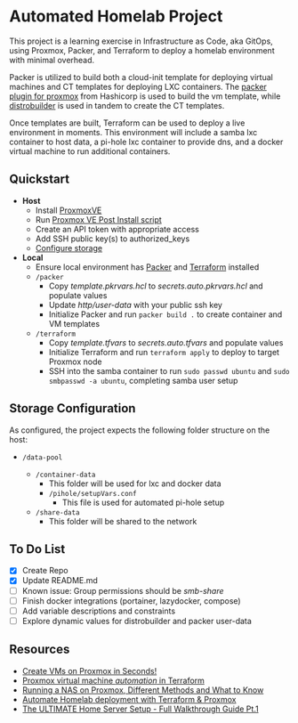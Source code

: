 # Automated Homelab Project

This project is a learning exercise in Infrastructure as Code, aka GitOps, using Proxmox, Packer, and Terraform to deploy a homelab environment with minimal overhead.

Packer is utilized to build both a cloud-init template for deploying virtual machines and CT templates for deploying LXC containers. The [packer plugin for proxmox](https://github.com/hashicorp/packer-plugin-proxmox) from Hashicorp is used to build the vm template, while [distrobuilder](https://github.com/lxc/distrobuilder) is used in tandem to create the CT templates.

Once templates are built, Terraform can be used to deploy a live environment in moments. This environment will include a samba lxc container to host data, a pi-hole lxc container to provide dns, and a docker virtual machine to run additional containers.

## Quickstart

- **Host**
  - Install [ProxmoxVE](https://www.proxmox.com/en/downloads/proxmox-virtual-environment)
  - Run [Proxmox VE Post Install script](https://community-scripts.github.io/ProxmoxVE/scripts?id=post-pve-install)
  - Create an API token with appropriate access
  - Add SSH public key(s) to authorized_keys
  - [Configure storage](#storage-configuration)
- **Local**
  - Ensure local environment has [Packer](https://developer.hashicorp.com/packer) and [Terraform](https://developer.hashicorp.com/terraform) installed
  - `/packer`
    - Copy _template.pkrvars.hcl_ to _secrets.auto.pkrvars.hcl_ and populate values
    - Update _http/user-data_ with your public ssh key
    - Initialize Packer and run `packer build .` to create container and VM templates
  - `/terraform`
    - Copy _template.tfvars_ to _secrets.auto.tfvars_ and populate values
    - Initialize Terraform and run `terraform apply` to deploy to target Proxmox node
    - SSH into the samba container to run `sudo passwd ubuntu` and `sudo smbpasswd -a ubuntu`, completing samba user setup

## Storage Configuration

As configured, the project expects the following folder structure on the host:

- `/data-pool`

  - `/container-data`
    - This folder will be used for lxc and docker data
    - `/pihole/setupVars.conf`
      - This file is used for automated pi-hole setup
  - `/share-data`
    - This folder will be shared to the network

## To Do List

- [x] Create Repo
- [x] Update README.md
- [ ] Known issue: Group permissions should be _smb-share_
- [ ] Finish docker integrations (portainer, lazydocker, compose)
- [ ] Add variable descriptions and constraints
- [ ] Explore dynamic values for distrobuilder and packer user-data

## Resources

- [Create VMs on Proxmox in Seconds!](https://www.youtube.com/watch?v=1nf3WOEFq1Y)
- [Proxmox virtual machine _automation_ in Terraform](https://www.youtube.com/watch?v=dvyeoDBUtsU)
- [Running a NAS on Proxmox, Different Methods and What to Know](https://www.youtube.com/watch?v=hJHpVi9LGqc)
- [Automate Homelab deployment with Terraform & Proxmox](https://www.youtube.com/watch?v=ZGWn6xREdDE)
- [The ULTIMATE Home Server Setup - Full Walkthrough Guide Pt.1](https://www.youtube.com/watch?v=qmSizZUbCOA)
